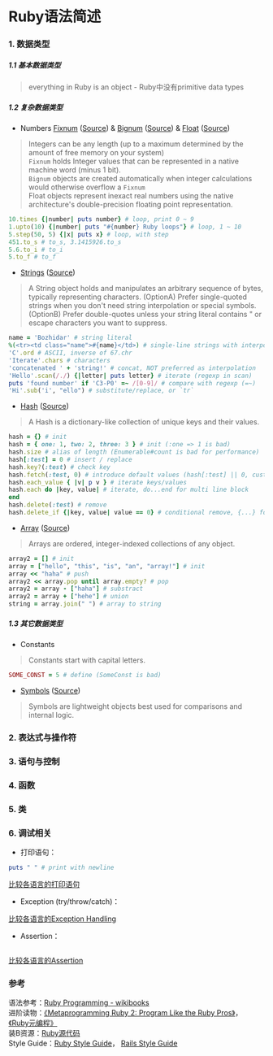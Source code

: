 # Ruby语法简述

### 1. 数据类型

##### 1.1 基本数据类型  
> everything in Ruby is an object - Ruby中没有primitive data types

##### 1.2 复杂数据类型  
* Numbers [Fixnum](http://ruby-doc.org/core-2.3.0/Fixnum.html) ([Source](https://github.com/ruby/ruby/blob/trunk/numeric.c)) & [Bignum](http://ruby-doc.org/core-2.3.0/Bignum.html) ([Source](https://github.com/ruby/ruby/blob/trunk/bignum.c)) & [Float](http://ruby-doc.org/core-2.3.0/Float.html) ([Source](https://github.com/ruby/ruby/blob/trunk/numeric.c))  
 > Integers can be any length (up to a maximum determined by the amount of free memory on your system)  
 > `Fixnum` holds Integer values that can be represented in a native machine word (minus 1 bit).  
 > `Bignum` objects are created automatically when integer calculations would otherwise overflow a `Fixnum`  
 > Float objects represent inexact real numbers using the native architecture's double-precision floating point representation.  
 
 ```ruby
 10.times {|number| puts number} # loop, print 0 ~ 9
 1.upto(10) {|number| puts "#{number} Ruby loops"} # loop, 1 ~ 10
 5.step(50, 5) {|x| puts x} # loop, with step
 451.to_s # to_s, 3.1415926.to_s
 5.6.to_i # to_i
 5.to_f # to_f
 ```
 
* [Strings](http://ruby-doc.org/core-2.3.0/String.html) ([Source](https://github.com/ruby/ruby/blob/trunk/string.c))  
 > A String object holds and manipulates an arbitrary sequence of bytes, typically representing characters.
 > (OptionA) Prefer single-quoted strings when you don't need string interpolation or special symbols.   
 > (OptionB) Prefer double-quotes unless your string literal contains " or escape characters you want to suppress.  
 
 ```ruby
 name = 'Bozhidar' # string literal
 %(<tr><td class="name">#{name}</td>) # single-line strings with interpolation and embedded double-quotes
 'C'.ord # ASCII, inverse of 67.chr
 'Iterate'.chars # characters
 'concatenated ' + 'string!' # concat, NOT preferred as interpolation
 'Hello'.scan(/./) {|letter| puts letter} # iterate (regexp in scan)
 puts 'found number' if 'C3-P0' =~ /[0-9]/ # compare with regexp (=~)
 'Hi'.sub('i', "ello") # substitute/replace, or `tr` 
 ```
 
* [Hash](http://ruby-doc.org/core-2.3.0/Hash.html) ([Source](https://github.com/ruby/ruby/blob/trunk/hash.c))  
 > A Hash is a dictionary-like collection of unique keys and their values.   
 
 ```ruby
 hash = {} # init
 hash = { one: 1, two: 2, three: 3 } # init (:one => 1 is bad)
 hash.size # alias of length (Enumerable#count is bad for performance)
 hash[:test] = 0 # insert / replace
 hash.key?(:test) # check key
 hash.fetch(:test, 0) # introduce default values (hash[:test] || 0, custom logic is bad)
 hash.each_value { |v| p v } # iterate keys/values
 hash.each do |key, value| # iterate, do...end for multi line block
 end
 hash.delete(:test) # remove
 hash.delete_if {|key, value| value == 0} # conditional remove, {...} for single line block
 ```
 
* [Array](http://ruby-doc.org/core-2.3.0/Array.html) ([Source](https://github.com/ruby/ruby/blob/trunk/array.c))  
 > Arrays are ordered, integer-indexed collections of any object.  
 
 ```ruby
 array2 = [] # init
 array = ["hello", "this", "is", "an", "array!"] # init
 array << "haha" # push
 array2 << array.pop until array.empty? # pop
 array2 = array - ["haha"] # substract
 array2 = array + ["hehe"] # union
 string = array.join(" ") # array to string
 ```
 
##### 1.3 其它数据类型  
* Constants  
 > Constants start with capital letters.  
 
 ```ruby
 SOME_CONST = 5 # define (SomeConst is bad)
 ```
 
* [Symbols](http://ruby-doc.org/core-2.3.0/Symbol.html) ([Source](https://github.com/ruby/ruby/blob/trunk/symbol.c))  
 > Symbols are lightweight objects best used for comparisons and internal logic.  

 

### 2. 表达式与操作符

### 3. 语句与控制

### 4. 函数

### 5. 类

### 6. 调试相关
* 打印语句：
 ```ruby
 puts " " # print with newline
 ```

 [比较各语言的打印语句](https://github.com/shengzhe/Articles/tree/master/LanguagesCompare/CompareSyntax/91-CompareLog)  
 
* Exception (try/throw/catch)：
 
 [比较各语言的Exception Handling](https://github.com/shengzhe/Articles/tree/master/LanguagesCompare/CompareSyntax/92-CompareException)  
 
* Assertion：
 ```ruby
 ```
 
 [比较各语言的Assertion](https://github.com/shengzhe/Articles/tree/master/LanguagesCompare/CompareSyntax/93-CompareAssertion)  


### 参考
语法参考：[Ruby Programming - wikibooks](https://en.wikibooks.org/wiki/Ruby_Programming)  
进阶读物：[《Metaprogramming Ruby 2: Program Like the Ruby Pros》](http://www.amazon.com/Metaprogramming-Ruby-Program-Like-Facets/dp/1941222129)， [《Ruby元编程》](http://www.amazon.cn/Ruby%E5%85%83%E7%BC%96%E7%A8%8B-Paolo-Perrotta/dp/B013QMKP80)  
装B资源：[Ruby源代码](https://github.com/ruby/ruby)  
Style Guide：[Ruby Style Guide](https://github.com/bbatsov/ruby-style-guide)， [Rails Style Guide](https://github.com/bbatsov/rails-style-guide)  
